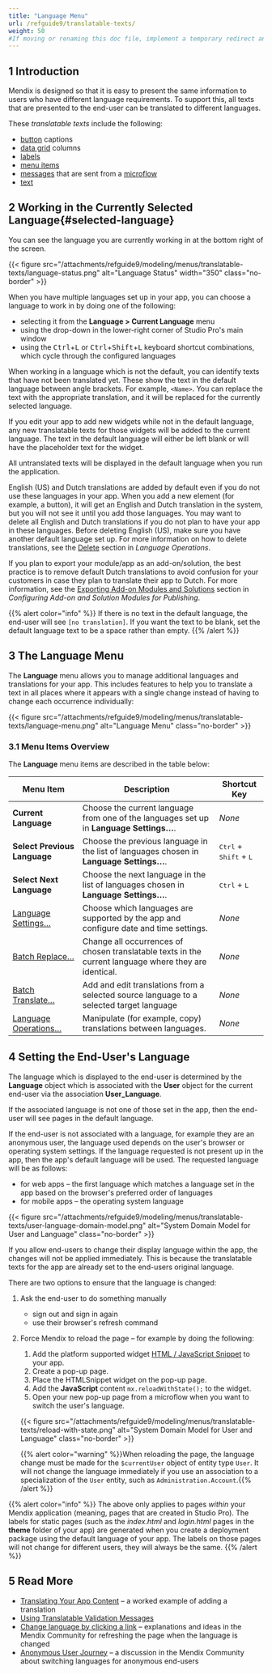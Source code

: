 ```yaml
---
title: "Language Menu"
url: /refguide9/translatable-texts/
weight: 50
#If moving or renaming this doc file, implement a temporary redirect and let the respective team know they should update the URL in the product. See Mapping to Products for more details.
---
```


## 1 Introduction

Mendix is designed so that it is easy to present the same information to users who have different language requirements. To support this, all texts that are presented to the end-user can be translated to different languages.

These *translatable texts* include the following:

* [button](/refguide9/button-widgets/) captions
* [data grid](/refguide9/data-grid/) columns
* [labels](/refguide9/label/)
* [menu items](/refguide9/menu/#menu-item)
* [messages](/refguide9/show-message/) that are sent from a [microflow](/refguide9/microflows/)
* [text](/refguide9/text/)

## 2 Working in the Currently Selected Language{#selected-language}

You can see the language you are currently working in at the bottom right of the screen.

{{< figure src="/attachments/refguide9/modeling/menus/translatable-texts/language-status.png" alt="Language Status"   width="350"  class="no-border" >}}

When you have multiple languages set up in your app, you can choose a language to work in by doing one of the following:

* selecting it from the **Language > Current Language** menu
* using the drop-down in the lower-right corner of Studio Pro's main window
* using the <kbd>Ctrl</kbd>+<kbd>L</kbd> or <kbd>Ctrl</kbd>+<kbd>Shift</kbd>+<kbd>L</kbd> keyboard shortcut combinations, which cycle through the configured languages

When working in a language which is not the default, you can identify texts that have not been translated yet. These show the text in the default language between angle brackets. For example, `<Name>`. You can replace the text with the appropriate translation, and it will be replaced for the currently selected language.

If you edit your app to add new widgets while not in the default language, any new translatable texts for those widgets will be added to the current language. The text in the default language will either be left blank or will have the placeholder text for the widget.

All untranslated texts will be displayed in the default language when you run the application.

English (US) and Dutch translations are added by default even if you do not use these languages in your app. When you add a new element (for example, a button), it will get an English and Dutch translation in the system, but you will not see it until you add those languages. You may want to delete all English and Dutch translations if you do not plan to have your app in these languages. Before deleting English (US), make sure you have another default language set up. For more information on how to delete translations, see the [Delete](/refguide9/language-operations/#delete) section in *Language Operations*.  

If you plan to export your module/app as an add-on/solution, the best practice is to remove default Dutch translations to avoid confusion for your customers in case they plan to translate their app to Dutch. For more information, see the [Exporting Add-on Modules and Solutions](/refguide9/configure-add-on-and-solution-modules/#export) section in *Configuring Add-on and Solution Modules for Publishing*.  

{{% alert color="info" %}}
If there is no text in the default language, the end-user will see `[no translation]`. If you want the text to be blank, set the default language text to be a space rather than empty.
{{% /alert %}}

## 3 The Language Menu

The **Language** menu allows you to manage additional languages and translations for your app. This includes features to help you to translate a text in all places where it appears with a single change instead of having to change each occurrence individually:

{{< figure src="/attachments/refguide9/modeling/menus/translatable-texts/language-menu.png" alt="Language Menu" class="no-border" >}}

### 3.1 Menu Items Overview

The **Language** menu items are described in the table below:

| Menu Item | Description | Shortcut Key |
| --- | --- | --- |
| **Current Language** | Choose the current language from one of the languages set up in **Language Settings…**. | *None* |
| **Select Previous Language** | Choose the previous language in the list of languages chosen in **Language Settings…**. | <kbd>Ctrl</kbd> + <kbd>Shift</kbd> + <kbd>L</kbd> |
| **Select Next Language** | Choose the next language in the list of languages chosen in **Language Settings…**. | <kbd>Ctrl</kbd> + <kbd>L</kbd> |
| [Language Settings…](/refguide9/language-settings/) | Choose which languages are supported by the app and configure date and time settings. | *None* |
| [Batch Replace…](/refguide9/batch-replace/) | Change all occurrences of chosen translatable texts in the current language where they are identical. | *None* |
| [Batch Translate…](/refguide9/batch-translate/) | Add and edit translations from a selected source language to a selected target language | *None* |
| [Language Operations…](/refguide9/language-operations/) | Manipulate (for example, copy) translations between languages. | *None* |

## 4 Setting the End-User's Language

The language which is displayed to the end-user is determined by the **Language** object which is associated with the **User** object for the current end-user via the association **User_Language**.

If the associated language is not one of those set in the app, then the end-user will see pages in the default language.

If the end-user is not associated with a language, for example they are an anonymous user, the language used depends on the user's browser or operating system settings. If the language requested is not present up in the app, then the app's default language will be used. The requested language will be as follows:

* for web apps – the first language which matches a language set in the app based on the browser's preferred order of languages
* for mobile apps – the operating system language

{{< figure src="/attachments/refguide9/modeling/menus/translatable-texts/user-language-domain-model.png" alt="System Domain Model for User and Language" class="no-border" >}}

If you allow end-users to change their display language within the app, the changes will not be applied immediately. This is because the translatable texts for the app are already set to the end-users original language.

There are two options to ensure that the language is changed:

1. Ask the end-user to do something manually
    * sign out and sign in again
    * use their browser's refresh command
2. Force Mendix to reload the page – for example by doing the following:
    1. Add the platform supported widget [HTML / JavaScript Snippet](https://marketplace.mendix.com/link/component/56/) to your app.
    2. Create a pop-up page.
    3. Place the HTMLSnippet widget on the pop-up page.
    4. Add the **JavaScript** content `mx.reloadWithState();` to the widget.
    5. Open your new pop-up page from a microflow when you want to switch the user's language.

    {{< figure src="/attachments/refguide9/modeling/menus/translatable-texts/reload-with-state.png" alt="System Domain Model for User and Language" class="no-border" >}}

    {{% alert color="warning" %}}When reloading the page, the language change must be made for the `$currentUser` object of entity type `User`. It will not change the language immediately if you use an association to a specialization of the `User` entity, such as `Administration.Account`.{{% /alert %}}

{{% alert color="info" %}}
The above only applies to pages *within* your Mendix application (meaning, pages that are created in Studio Pro). The labels for static pages (such as the *index.html* and *login.html* pages in the **theme** folder of your app) are generated when you create a deployment package using the default language of your app. The labels on those pages will not change for different users, they will always be the same.
{{% /alert %}}

## 5 Read More

* [Translating Your App Content](/refguide9/translate-your-app-content/) – a worked example of adding a translation 
* [Using Translatable Validation Messages](/refguide9/translatable-validation-messages/)
* [Change language by clicking a link](https://community.mendix.com/link/questions/91821) – explanations and ideas in the Mendix Community for refreshing the page when the language is changed
* [Anonymous User Journey](https://community.mendix.com/link/questions/91676) – a discussion in the Mendix Community about switching languages for anonymous end-users
